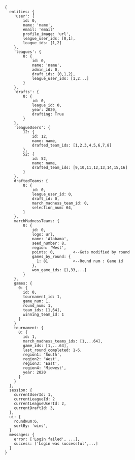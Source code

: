     { 
      entities: {
        'user': {
            id: 0,
            name: 'name',
            email: 'email'
            profile_image: 'url',
            league_user_ids: [0,1],
            league_ids: [1,2]
        },
        'leagues': {
            0: {
                id: 0,
                name: 'name',
                admin_id: 0,
                draft_ids: [0,1,2],
                league_user_ids: [1,2...]
            }
        },
        'drafts': {
            0: {
                id: 0,
                league_id: 0,
                year: 2020,
                drafting: True
            }
        },
        'leagueUsers': {
            12: {
                id: 12,
                name: name,
                drafted_team_ids: [1,2,3,4,5,6,7,8]
            },
            52: {
                id: 52,
                name: name,
                drafted_team_ids: [9,10,11,12,13,14,15,16]
            }
        },
        draftedTeams: {
            0: {
                id: 0,
                league_user_id: 0,
                draft_id: 0,
                march_madness_team_id: 0,
                selection_num: 64,
            }
        },
        marchMadnessTeams: {
            0: {
                id: 0,
                logo: url,
                name: 'Alabama',
                seed_number: 8,
                region: 'West',
                points: 0,        <--Gets modified by round
                games_by_round: {
                  1: 81           <--Round num : Game id
                },
                won_game_ids: [1,33,...]
            }
        },
        games: {
          0: {
            id: 0,
            tournament_id: 1,
            game_num: 1,
            round_num: 1,
            team_ids: [1,64],
            winning_team_id: 1
          }
        }
        tournament: {
          0: {
            id: 1,
            march_madness_teams_ids: [1,...64],
            game_ids: [1,...63],
            last_round_completed: 1-6,
            region1: 'South',
            region2: 'West',
            region3: 'East',
            region4: 'Midwest',
            year: 2020
          }
        }
      },
      session: {
        currentUserId: 1,
        currentLeagueId: 2
        currentLeagueUserId: 2,
        currentDraftId: 3,
      },
      ui: {
        roundNum:6,
        sortBy: 'wins',
      }
      messages: {
        error: ['Login failed', ...],
        success: ['Login was successful',...]
      }
    }